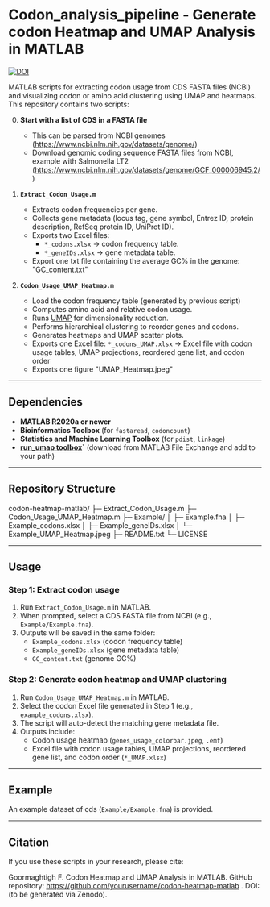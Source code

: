 # Codon_analysis_pipeline - Generate codon Heatmap and UMAP Analysis in MATLAB

[![DOI](https://zenodo.org/badge/1049170879.svg)](https://doi.org/10.5281/zenodo.17038496)

MATLAB scripts for extracting codon usage from CDS FASTA files (NCBI) and visualizing codon or amino acid clustering using UMAP and heatmaps.  
This repository contains two scripts:

0. **Start with a list of CDS in a FASTA file**  
   - This can be parsed from NCBI genomes (https://www.ncbi.nlm.nih.gov/datasets/genome/)
   - Download genomic coding sequence FASTA files from NCBI, example with Salmonella LT2 (https://www.ncbi.nlm.nih.gov/datasets/genome/GCF_000006945.2/)

1. **`Extract_Codon_Usage.m`**  
   - Extracts codon frequencies per gene.  
   - Collects gene metadata (locus tag, gene symbol, Entrez ID, protein description, RefSeq protein ID, UniProt ID).  
   - Exports two Excel files:  
     - `*_codons.xlsx` → codon frequency table.  
     - `*_geneIDs.xlsx` → gene metadata table.  
   - Export one txt file containing the average GC% in the genome: "GC_content.txt"

2. **`Codon_Usage_UMAP_Heatmap.m`**  
   - Load the codon frequency table (generated by previous script)  
   - Computes amino acid and relative codon usage.  
   - Runs [UMAP](https://www.mathworks.com/matlabcentral/fileexchange/71902-run_umap) for dimensionality reduction.  
   - Performs hierarchical clustering to reorder genes and codons.  
   - Generates heatmaps and UMAP scatter plots.  
   - Exports one Excel file: `*_codons_UMAP.xlsx` → Excel file with codon usage tables, UMAP projections, reordered gene list, and codon order
   - Exports one figure "UMAP_Heatmap.jpeg"

---

## Dependencies

- **MATLAB R2020a or newer**   
- **Bioinformatics Toolbox** (for `fastaread`, `codoncount`)  
- **Statistics and Machine Learning Toolbox** (for `pdist`, `linkage`)  
- **[run_umap toolbox](https://www.mathworks.com/matlabcentral/fileexchange/71902-run_umap)`** (download from MATLAB File Exchange and add to your path)

---

## Repository Structure

codon-heatmap-matlab/
├─ Extract_Codon_Usage.m
├─ Codon_Usage_UMAP_Heatmap.m
├─ Example/
│ ├─ Example.fna
│ ├─ Example_codons.xlsx
│ ├─ Example_geneIDs.xlsx
│ └─ Example_UMAP_Heatmap.jpeg
├─ README.txt
└─ LICENSE


---

## Usage

### Step 1: Extract codon usage
1. Run `Extract_Codon_Usage.m` in MATLAB.  
2. When prompted, select a CDS FASTA file from NCBI (e.g., `Example/Example.fna`).  
3. Outputs will be saved in the same folder:
   - `Example_codons.xlsx` (codon frequency table)  
   - `Example_geneIDs.xlsx` (gene metadata table)  
   - `GC_content.txt` (genome GC%)  

### Step 2: Generate codon heatmap and UMAP clustering
1. Run `Codon_Usage_UMAP_Heatmap.m` in MATLAB.  
2. Select the codon Excel file generated in Step 1 (e.g., `example_codons.xlsx`).  
3. The script will auto-detect the matching gene metadata file.  
4. Outputs include:  
   - Codon usage heatmap (`genes_usage_colorbar.jpeg`, `.emf`)  
   - Excel file with codon usage tables, UMAP projections, reordered gene list, and codon order (`*_UMAP.xlsx`)

---

## Example

An example dataset of cds (`Example/Example.fna`) is provided.  


---

## Citation

If you use these scripts in your research, please cite:

Goormaghtigh F. Codon Heatmap and UMAP Analysis in MATLAB. GitHub repository: https://github.com/yourusername/codon-heatmap-matlab
. DOI: (to be generated via Zenodo).
